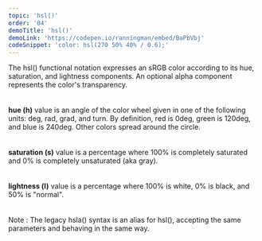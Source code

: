 ```yaml
---
topic: 'hsl()'
order: '04'
demoTitle: 'hsl()'
demoLink: 'https://codepen.io/ranningman/embed/BaPbVbj'
codeSnippet: 'color: hsl(270 50% 40% / 0.6);'
---
```


The hsl() functional notation expresses an sRGB color according to its hue, saturation, and lightness components. An optional alpha component represents the color's transparency.  
<br />  
**hue (h)** value is an angle of the color wheel given in one of the following units: deg, rad, grad, and turn. By definition, red is 0deg, green is 120deg, and blue is 240deg. Other colors spread around the circle.  
<br />  
**saturation (s)** value is a percentage where 100% is completely saturated and 0% is completely unsaturated (aka gray).  
<br />  
**lightness (l)** value is a percentage where 100% is white, 0% is black, and 50% is "normal".  
<br />  
Note : The legacy hsla() syntax is an alias for hsl(), accepting the same parameters and behaving in the same way.

